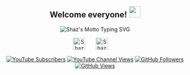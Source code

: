 <h2 align="center">
  Welcome everyone!
  <img src="https://media.giphy.com/media/H8FP5CniGPbB4zFnRR/giphy.gif" width="30">
</h2>

<!-- from https://github.com/DenverCoder1/readme-typing-svg-->
<p align="center">
  <a><img src="https://readme-typing-svg.demolab.com?font=Nothing+You+Could+Do&pause=1000&color=FFD700&background=FFB4FB00&center=true&vCenter=true&width=435&lines=Aspiring+full-stack+developer;Student+by+day%2C+dreamer+by+night" alt="Shaz's Motto Typing SVG" /></a>
</p>

<!-- Social media -->
<p align="center">
  <a href="https://www.linkedin.com/in/nur-shaziera-binte-ismail/"><img width="32px" alt="Shaz's LinkedIn" title="linkedin" src="https://imgur.com/JSibq6F.png"></a>
  &#8287;&#8287;&#8287;&#8287;&#8287;
  <a href="https://www.youtube.com/channel/UChPkn8KYvuHjETKCDDOw4jw"><img width="32px" alt="Shaz's YouTube" title="shaz snippets" src="https://i.imgur.com/qiXu7b2.png"/></a>
  &#8287;&#8287;&#8287;&#8287;&#8287;
</p>

<!-- Social badges -->
<!-- from https://github.com/DenverCoder1/custom-icon-badges -->
<!-- from https://github.com/antonkomarev/github-profile-views-counter -->
<p align="center">
  <a href="https://www.youtube.com/channel/UChPkn8KYvuHjETKCDDOw4jw?sub_confirmation=1">
    <img alt="YouTube Subscribers" title="subscribe to shaz snippets" src="https://custom-icon-badges.demolab.com/youtube/channel/subscribers/UChPkn8KYvuHjETKCDDOw4jw?color=%23E05D44&label=SUBSCRIBE&logo=video&logoColor=white&style=for-the-badge&labelColor=CE4630"/></a> 
  <a href="https://www.youtube.com/channel/UChPkn8KYvuHjETKCDDOw4jw">
    <img alt="YouTube Channel Views" title="shaz snippets total views" src="https://custom-icon-badges.demolab.com/youtube/channel/views/UChPkn8KYvuHjETKCDDOw4jw?label=WATCHES&color=%23E1AD0E&logo=video&logoColor=white&style=for-the-badge&labelColor=C79600"/></a> 
  <a href="https://github.com/iamshaziera?tab=followers">
    <img alt="GitHub Followers" title="follow me on github" src="https://custom-icon-badges.demolab.com/github/followers/iamshaziera?color=236ad3&labelColor=1155ba&style=for-the-badge&logo=person-add&label=Follow&logoColor=white"/></a>
  <a href="https://github.com/iamshaziera">
    <img alt="GitHub Views" title="github profile views" src="https://komarev.com/ghpvc/?username=iamshaziera&color=6b6b6b&style=for-the-badge"/></a>
</p>